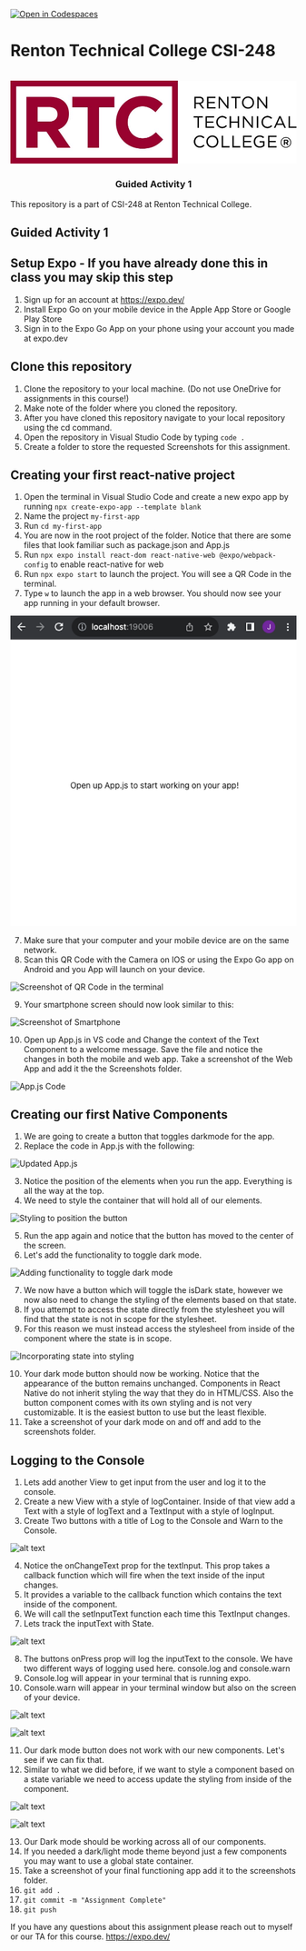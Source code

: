 [![Open in Codespaces](https://classroom.github.com/assets/launch-codespace-2972f46106e565e64193e422d61a12cf1da4916b45550586e14ef0a7c637dd04.svg)](https://classroom.github.com/open-in-codespaces?assignment_repo_id=16122257)
# Renton Technical College CSI-248

<br />

<div align="center">  
    <img src="logo.jpg" alt="Logo">
    <h3 align="center">Guided Activity 1</h3>
</div>

This repository is a part of CSI-248 at Renton Technical College.

## Guided Activity 1

## Setup Expo - If you have already done this in class you may skip this step

1. Sign up for an account at https://expo.dev/
2. Install Expo Go on your mobile device in the Apple App Store or Google Play Store
3. Sign in to the Expo Go App on your phone using your account you made at expo.dev

## Clone this repository

1. Clone the repository to your local machine. (Do not use OneDrive for assignments in this course!)
2. Make note of the folder where you cloned the repository.
3. After you have cloned this repository navigate to your local repository using the cd command.
4. Open the repository in Visual Studio Code by typing `code .`
5. Create a folder to store the requested Screenshots for this assignment.

## Creating your first react-native project

1. Open the terminal in Visual Studio Code and create a new expo app by running `npx create-expo-app --template blank`
2. Name the project `my-first-app`
3. Run `cd my-first-app`
4. You are now in the root project of the folder. Notice that there are some files that look familiar such as package.json and App.js
5. Run `npx expo install react-dom react-native-web @expo/webpack-config` to enable react-native for web
6. Run `npx expo start` to launch the project. You will see a QR Code in the terminal.
7. Type `w` to launch the app in a web browser. You should now see your app running in your default browser.

![Screenshot of the temaple app in the browser](Images/image.png)

7. Make sure that your computer and your mobile device are on the same network.
8. Scan this QR Code with the Camera on IOS or using the Expo Go app on Android and you App will launch on your device.

![Screenshot of QR Code in the terminal](<Images/Screenshot 2024-09-13 at 3.16.56 PM.png>)

9. Your smartphone screen should now look similar to this:

![Screenshot of Smartphone](<Images/Screenshot 2024-09-13 at 3.20.00 PM.png>)

10. Open up App.js in VS code and Change the context of the Text Component to a welcome message. Save the file and notice the changes in both the mobile and web app. Take a screenshot of the Web App and add it the the Screenshots folder.

![App.js Code](<Images/Screenshot 2024-09-13 at 3.21.02 PM.png>)

## Creating our first Native Components

1. We are going to create a button that toggles darkmode for the app.
2. Replace the code in App.js with the following:

![Updated App.js](<Images/Screenshot 2024-09-13 at 3.22.16 PM.png>)

3. Notice the position of the elements when you run the app. Everything is all the way at the top.
4. We need to style the container that will hold all of our elements.

![Styling to position the button](<Images/Screenshot 2024-09-13 at 3.23.00 PM.png>)

5. Run the app again and notice that the button has moved to the center of the screen.
6. Let's add the functionality to toggle dark mode.

![Adding functionality to toggle dark mode](<Images/Screenshot 2024-09-13 at 3.23.14 PM.png>)

7. We now have a button which will toggle the isDark state, however we now also need to change the styling of the elements based on that state.
8. If you attempt to access the state directly from the stylesheet you will find that the state is not in scope for the stylesheet.
9. For this reason we must instead access the stylesheel from inside of the component where the state is in scope.

![Incorporating state into styling](<Images/Screenshot 2024-09-13 at 3.23.23 PM.png>)

10. Your dark mode button should now be working. Notice that the appearance of the button remains unchanged. Components in React Native do not inherit styling the way that they do in HTML/CSS. Also the button component comes with its own styling and is not very customizable. It is the easiest button to use but the least flexible.
11. Take a screenshot of your dark mode on and off and add to the screenshots folder.

## Logging to the Console

1. Lets add another View to get input from the user and log it to the console.
2. Create a new View with a style of logContainer. Inside of that view add a Text with a style of logText and a TextInput with a style of logInput.
3. Create Two buttons with a title of Log to the Console and Warn to the Console.

![alt text](<Images/Screenshot 2024-09-13 at 3.23.36 PM.png>)

4. Notice the onChangeText prop for the textInput. This prop takes a callback function which will fire when the text inside of the input changes.
5. It provides a variable to the callback function which contains the text inside of the component.
6. We will call the setInputText function each time this TextInput changes.
7. Lets track the inputText with State.

![alt text](<Images/Screenshot 2024-09-13 at 3.23.43 PM.png>)

8. The buttons onPress prop will log the inputText to the console. We have two different ways of logging used here. console.log and console.warn
9. Console.log will appear in your terminal that is running expo.
10. Console.warn will appear in your terminal window but also on the screen of your device.

![alt text](<Images/Screenshot 2024-09-13 at 3.24.40 PM.png>)

![alt text](<Images/Screenshot 2024-09-13 at 3.24.48 PM.png>)

11. Our dark mode button does not work with our new components. Let's see if we can fix that.
12. Similar to what we did before, if we want to style a component based on a state variable we need to access update the styling from inside of the component.

![alt text](<Images/Screenshot 2024-09-13 at 3.24.57 PM.png>)

![alt text](<Images/Screenshot 2024-09-13 at 3.25.08 PM.png>)

13. Our Dark mode should be working across all of our components.
14. If you needed a dark/light mode theme beyond just a few components you may want to use a global state container.
15. Take a screenshot of your final functioning app add it to the screenshots folder.
16. `git add .`
17. `git commit -m "Assignment Complete"`
18. `git push`

If you have any questions about this assignment please reach out to myself or our TA for this course.
https://expo.dev/
